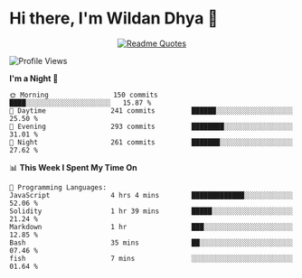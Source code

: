 # Hi there, I'm Wildan Dhya 👋 

<div align="center">
  <a href="https://github.com/piyushsuthar/github-readme-quotes">
    <img src="https://quotes-github-readme.vercel.app/api?quote=Try%2C%20Fail%2C%20Retry&author=unknown&type=vertical&theme=dark" alt="Readme Quotes">
  </a>
</div>

<!--START_SECTION:waka-->
![Profile Views](http://img.shields.io/badge/Profile%20Views-0-blue)

**I'm a Night 🦉** 

```text
🌞 Morning                150 commits         ████░░░░░░░░░░░░░░░░░░░░░   15.87 % 
🌆 Daytime                241 commits         ██████░░░░░░░░░░░░░░░░░░░   25.50 % 
🌃 Evening                293 commits         ████████░░░░░░░░░░░░░░░░░   31.01 % 
🌙 Night                  261 commits         ███████░░░░░░░░░░░░░░░░░░   27.62 % 
```


📊 **This Week I Spent My Time On** 

```text
💬 Programming Languages: 
JavaScript               4 hrs 4 mins        █████████████░░░░░░░░░░░░   52.06 % 
Solidity                 1 hr 39 mins        █████░░░░░░░░░░░░░░░░░░░░   21.24 % 
Markdown                 1 hr                ███░░░░░░░░░░░░░░░░░░░░░░   12.85 % 
Bash                     35 mins             ██░░░░░░░░░░░░░░░░░░░░░░░   07.46 % 
fish                     7 mins              ░░░░░░░░░░░░░░░░░░░░░░░░░   01.64 % 
```


<!--END_SECTION:waka-->

<!--## GitHub Stats-->
<!--![Top Languages](https://github-readme-stats.vercel.app/api/top-langs/?username=wildandhya&layout=compact&theme=dracula)-->











